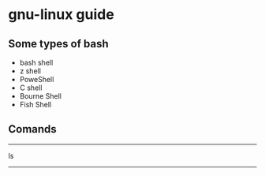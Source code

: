 # gnu-linux guide

## Some types of bash

- bash shell
- z shell
- PoweShell
- C shell
- Bourne Shell 
- Fish Shell

## Comands

***
ls
***



